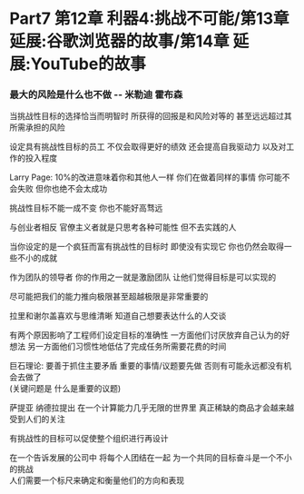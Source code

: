 # Part7 第12章 利器4:挑战不可能/第13章 延展:谷歌浏览器的故事/第14章 延展:YouTube的故事
### 最大的风险是什么也不做 -- 米勒迪 霍布森

当挑战性目标的选择恰当而明智时 所获得的回报是和风险对等的 甚至远远超过其所需承担的风险

设定具有挑战性目标的员工 不仅会取得更好的绩效 还会提高自我驱动力 以及对工作的投入程度

Larry Page: 10%的改进意味着你和其他人一样 你们在做着同样的事情 你可能不会失败 但你也绝不会太成功

挑战性目标不能一成不变 你也不能好高骛远

与创业者相反 官僚主义者就是只思考各种可能性 但不去实践的人

当你设定的是一个疯狂而富有挑战性的目标时 即使没有实现它 你也仍然会取得一些不小的成就

作为团队的领导者 你的作用之一就是激励团队 让他们觉得目标是可以实现的

尽可能把我们的能力推向极限甚至超越极限是非常重要的

拉里和谢尔盖喜欢与思维清晰 知道自己想要表达什么的人交谈

有两个原因影响了工程师们设定目标的准确性 一方面他们讨厌放弃自己认为的好想法 另一方面他们习惯性地低估了完成任务所需要花费的时间

巨石理论: 要善于抓住主要矛盾 重要的事情/议题要先做 否则有可能永远都没有机会去做了  
(关键问题是 什么是重要的议题)

萨提亚 纳德拉提出 在一个计算能力几乎无限的世界里 真正稀缺的商品才会越来越受到人们的关注

有挑战性的目标可以促使整个组织进行再设计

在一个告诉发展的公司中 将每个人团结在一起 为一个共同的目标奋斗是一个不小的挑战  
人们需要一个标尺来确定和衡量他们的方向和表现
